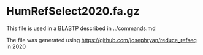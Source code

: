 # HumRefSelect2020.fa.gz

This file is used in a BLASTP described in ../commands.md

The file was generated using https://github.com/josephryan/reduce_refseq in 2020

